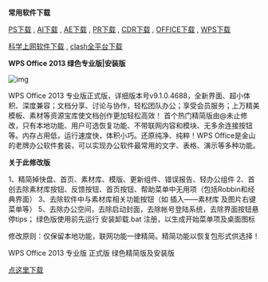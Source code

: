 **常用软件下载**

[PS下载](ps) , [AI下载](ai) , [AE下载](ae) , [PR下载](pr) , [CDR下载](cdr) , [OFFICE下载](office) , [WPS下载](wps)

[科学上网软件下载](dl) , [clash全平台下载](dl)

**WPS Office 2013 绿色专业版|安装版**

![img](https://www.423down.com/wp-content/uploads/2017/07/2017-12-05_093328.png)

WPS Office 2013 专业版正式版，详细版本号v9.1.0.4688，全新界面、超小体积、深度兼容；文档分享、讨论与协作，轻松团队办公；享受会员服务；上万精美模板、素材等资源宝库使文档创作更加轻松高效！
首个热门精简版由@未止修改，只有本地功能、用户可选恢复功能、不带联网内容和模块、无多余连接按钮等。内存占用低，运行速度快，体积小巧。还原纯净、纯粹！WPS Office是金山的老牌办公软件套装，可以实现办公软件最常用的文字、表格、演示等多种功能。

**关于此修改版**

1、精简掉快盘、首页、素材库、模版、更新组件、错误报告、轻办公组件
2、首创去除素材库按钮、反馈按钮、首页按钮、帮助菜单中无用项（包括Robbin和经典界面）
3、去除软件中与素材库相关功能按钮（如 插入——素材库 及图片右键菜单等）
5、去除办公空间，去除启动封面，去除帐号登陆系统，去除界面按钮悬停tips；
  绿色版使用前先运行 安装卸载.bat 注册，以生成开始菜单项及桌面图标

修改原则：仅保留本地功能，联网功能一律精简。精简功能以恢复包形式供选择！

WPS Office 2013 专业版 正式版 绿色精简版及安装版

[点这里下载](https://wwo.lanzoul.com/iboGi1s79fqh)

